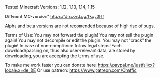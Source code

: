 Tested Minecraft Versions:
1.12, 1.13, 1.14, 1.15

Different MC-version?
https://discord.gg/fkqJ6Hf

Alpha and beta versions are not recomended because of high risc of bugs.

Terms of Use:
You may not forward the plugin!
You may not sell the plugin again!
You may not decompile or edit the plugin.
You may not "crack" the plugin!
In case of non-compliance follow legal steps!
Each download/passing on, thus also user-relevant data, are stored
by downloading, you are accepting the terms of use.

To make me work faster you can donate here: https://paypal.me/justfelixx?locale.x=de_DE
Or use patreon: https://www.patreon.com/Chaffic
